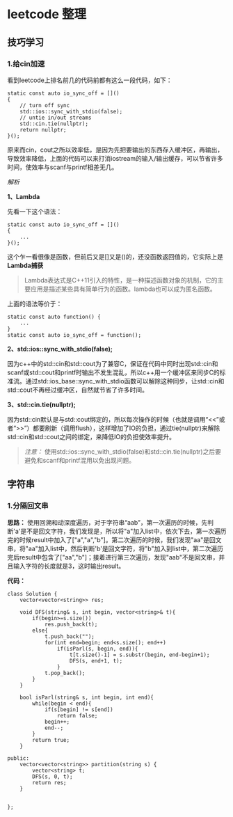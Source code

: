 # leetcode 整理
## 技巧学习
### 1.给cin加速
看到leetcode上排名前几的代码前都有这么一段代码，如下：
```
static const auto io_sync_off = []()
{
    // turn off sync
    std::ios::sync_with_stdio(false);
    // untie in/out streams
    std::cin.tie(nullptr);
    return nullptr;
}();
```
原来而cin，cout之所以效率低，是因为先把要输出的东西存入缓冲区，再输出，导致效率降低，上面的代码可以来打消iostream的输入/输出缓存，可以节省许多时间，使效率与scanf与printf相差无几。

*解析*

**1、Lambda**

先看一下这个语法：
```
static const auto io_sync_off = []()
{
    ...
}();
```
这个乍一看很像是函数，但前后又是[]又是()的，还没函数返回值的，它实际上是**Lambda捕获**

>Lambda表达式是C++11引入的特性，是一种描述函数对象的机制，它的主要应用是描述某些具有简单行为的函数。lambda也可以成为匿名函数。

上面的语法等价于：
```
static const auto function() {
    ...
}
static const auto io_sync_off = function();
```
**2、std::ios::sync_with_stdio(false);**

因为c++中的std::cin和std::cout为了兼容C，保证在代码中同时出现std::cin和scanf或std::cout和printf时输出不发生混乱，所以c++用一个缓冲区来同步C的标准流。通过std::ios_base::sync_with_stdio函数可以解除这种同步，让std::cin和std::cout不再经过缓冲区，自然就节省了许多时间。

**3、std::cin.tie(nullptr);**

因为std::cin默认是与std::cout绑定的，所以每次操作的时候（也就是调用“<<”或者“>>”）都要刷新（调用flush），这样增加了IO的负担，通过tie(nullptr)来解除std::cin和std::cout之间的绑定，来降低IO的负担使效率提升。

>*注意：* 使用std::ios::sync_with_stdio(false)和std::cin.tie(nullptr)之后要避免和scanf和printf混用以免出现问题。


## 字符串

### 1.分隔回文串

**思路：** 使用回溯和动深度遍历，对于字符串“aab”，第一次遍历的时候，先判断'a'是不是回文字符，我们发现是，所以将"a"加入list中，依次下去，第一次遍历完的时候result中加入了["a","a","b"]。第二次遍历的时候，我们发现"aa"是回文串，将"aa"加入list中，然后判断'b'是回文字符，将"b"加入到list中，第二次遍历完后result中包含了["aa","b"]；接着进行第三次遍历，发现"aab"不是回文串，并且输入字符的长度就是3，这时输出result。

**代码：**
```
class Solution {
    vector<vector<string>> res;
    
    void DFS(string& s, int begin, vector<string>& t){
        if(begin>=s.size())
            res.push_back(t);
        else{
            t.push_back("");
            for(int end=begin; end<s.size(); end++)
                if(isParl(s, begin, end)){
                    t[t.size()-1] = s.substr(begin, end-begin+1);
                    DFS(s, end+1, t);
                }
            t.pop_back();
        }
    }
    
    bool isParl(string& s, int begin, int end){
        while(begin < end){
            if(s[begin] != s[end])
                return false;
            begin++;
            end--;
        }
        return true;
    }
    
public:
    vector<vector<string>> partition(string s) {
        vector<string> t;
        DFS(s, 0, t);
        return res;
    }
    

};
```
